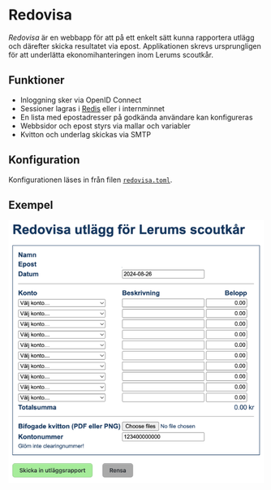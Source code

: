 # Redovisa

_Redovisa_ är en webbapp för att på ett enkelt sätt kunna rapportera utlägg och därefter skicka resultatet via epost. Applikationen skrevs ursprungligen för att underlätta ekonomihanteringen inom Lerums scoutkår.


## Funktioner

- Inloggning sker via OpenID Connect
- Sessioner lagras i [Redis](https://redis.io/) eller i internminnet
- En lista med epostadresser på godkända användare kan konfigureras
- Webbsidor och epost styrs via mallar och variabler
- Kvitton och underlag skickas via SMTP


## Konfiguration

Konfigurationen läses in från filen [`redovisa.toml`](redovisa.exempel.toml).


## Exempel

![Screenshot](screenshot.png "Redovisa")
